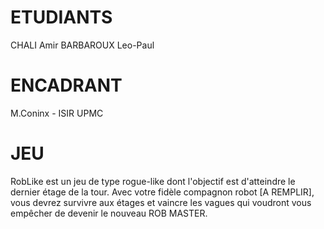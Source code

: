 # ETUDIANTS

CHALI Amir
BARBAROUX Leo-Paul

# ENCADRANT

M.Coninx - ISIR UPMC

# JEU

RobLike est un jeu de type rogue-like dont l'objectif est d'atteindre le dernier étage de 
la tour. Avec votre fidèle compagnon robot [A REMPLIR], vous devrez survivre aux étages et vaincre les vagues qui voudront vous empêcher de devenir le nouveau ROB MASTER.
